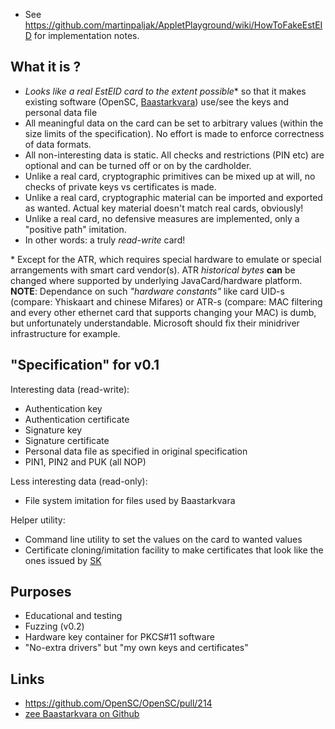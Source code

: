 * See https://github.com/martinpaljak/AppletPlayground/wiki/HowToFakeEstEID for implementation notes.

## What it is ?
 * *Looks like a real EstEID card to the extent possible** so that it makes existing software (OpenSC, [Baastarkvara](https://github.com/martinpaljak/idkaart_public)) use/see the keys and personal data file
 * All meaningful data on the card can be set to arbitrary values (within the size limits of the specification). No effort is made to enforce correctness of data formats.
 * All non-interesting data is static. All checks and restrictions (PIN etc) are optional and can be turned off or on by the cardholder.
 * Unlike a real card, cryptographic primitives can be mixed up at will, no checks of private keys vs certificates is made.
 * Unlike a real card, cryptographic material can be imported and exported as wanted. Actual key material doesn't match real cards, obviously!
 * Unlike a real card, no defensive measures are implemented, only a "positive path" imitation.
 * In other words: a truly *read-write* card!

\* Except for the ATR, which requires special hardware to emulate or special arrangements with smart card vendor(s). ATR *historical bytes* **can** be changed where supported by underlying JavaCard/hardware platform.  **NOTE**: Dependance on such *"hardware constants"* like card UID-s (compare: Yhiskaart and chinese Mifares) or ATR-s (compare: MAC filtering and every other ethernet card that supports changing your MAC) is dumb, but unfortunately understandable. Microsoft should fix their minidriver infrastructure for example.

## "Specification" for v0.1
Interesting data (read-write):
 * Authentication key
 * Authentication certificate
 * Signature key
 * Signature certificate
 * Personal data file as specified in original specification
 * PIN1, PIN2 and PUK (all NOP)

Less interesting data (read-only):
 * File system imitation for files used by Baastarkvara

Helper utility:
 * Command line utility to set the values on the card to wanted values
 * Certificate cloning/imitation facility to make certificates that look like the ones issued by [SK](http://sk.ee/)

## Purposes
* Educational and testing
 * Fuzzing (v0.2)
* Hardware key container for PKCS#11 software
 * "No-extra drivers" but "my own keys and certificates"

## Links
* https://github.com/OpenSC/OpenSC/pull/214
* [zee Baastarkvara on Github](https://github.com/martinpaljak/idkaart_public#github-mirror-of-zee-baastarkvara)
